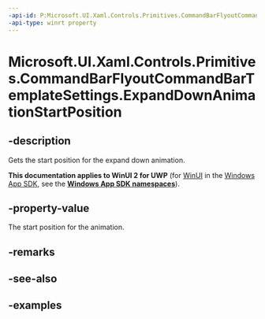 ```yaml
---
-api-id: P:Microsoft.UI.Xaml.Controls.Primitives.CommandBarFlyoutCommandBarTemplateSettings.ExpandDownAnimationStartPosition
-api-type: winrt property
---
```

<!-- Property syntax.
public double ExpandDownAnimationStartPosition { get; }
-->

# Microsoft.UI.Xaml.Controls.Primitives.CommandBarFlyoutCommandBarTemplateSettings.ExpandDownAnimationStartPosition


## -description

Gets the start position for the expand down animation.


**This documentation applies to WinUI 2 for UWP** (for [WinUI](/windows/apps/winui/winui3/) in the [Windows App SDK](/windows/apps/windows-app-sdk/), see the **[Windows App SDK namespaces](/windows/windows-app-sdk/api/winrt/)**).

## -property-value

The start position for the animation.


## -remarks


## -see-also


## -examples



